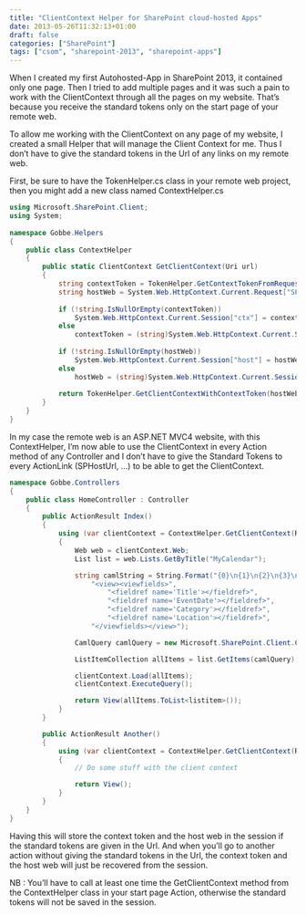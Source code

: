 ```yaml
---
title: "ClientContext Helper for SharePoint cloud-hosted Apps"
date: 2013-05-26T11:32:13+01:00
draft: false
categories: ["SharePoint"]
tags: ["csom", "sharepoint-2013", "sharepoint-apps"]
---
```


When I created my first Autohosted-App in SharePoint 2013, it contained only one page. Then I tried to add multiple pages and it was such a pain to work with the ClientContext through all the pages on my website. That’s because you receive the standard tokens only on the start page of your remote web.

<!--more-->

To allow me working with the ClientContext on any page of my website, I created a small Helper that will manage the Client Context for me. Thus I don’t have to give the standard tokens in the Url of any links on my remote web.

First, be sure to have the TokenHelper.cs class in your remote web project, then you might add a new class named ContextHelper.cs

```csharp
using Microsoft.SharePoint.Client;
using System;
 
namespace Gobbe.Helpers
{
    public class ContextHelper
    {
        public static ClientContext GetClientContext(Uri url)
        {
            string contextToken = TokenHelper.GetContextTokenFromRequest(System.Web.HttpContext.Current.Request);
            string hostWeb = System.Web.HttpContext.Current.Request["SPHostUrl"];
 
            if (!string.IsNullOrEmpty(contextToken))
                System.Web.HttpContext.Current.Session["ctx"] = contextToken;
            else
                contextToken = (string)System.Web.HttpContext.Current.Session["ctx"];
 
            if (!string.IsNullOrEmpty(hostWeb))
                System.Web.HttpContext.Current.Session["host"] = hostWeb;
            else
                hostWeb = (string)System.Web.HttpContext.Current.Session["host"];
 
            return TokenHelper.GetClientContextWithContextToken(hostWeb, contextToken, url.Authority);
        }
    }
}
```

In my case the remote web is an ASP.NET MVC4 website, with this ContextHelper, I’m now able to use the ClientContext in every Action method of any Controller and I don’t have to give the Standard Tokens to every ActionLink (SPHostUrl, …) to be able to get the ClientContext.

```csharp
namespace Gobbe.Controllers
{
    public class HomeController : Controller
    {
        public ActionResult Index()
        {
            using (var clientContext = ContextHelper.GetClientContext(Request.Url))
            {
                Web web = clientContext.Web;
                List list = web.Lists.GetByTitle("MyCalendar");

                string camlString = String.Format("{0}\n{1}\n{2}\n{3}\n{4}\n{5}",
                    "<view><viewfields>",
                        "<fieldref name='Title'></fieldref>",
                        "<fieldref name='EventDate'></fieldref>",
                        "<fieldref name='Category'></fieldref>",
                        "<fieldref name='Location'></fieldref>",
                    "</viewfields></view>");

                CamlQuery camlQuery = new Microsoft.SharePoint.Client.CamlQuery() { ViewXml = camlString };

                ListItemCollection allItems = list.GetItems(camlQuery);

                clientContext.Load(allItems);
                clientContext.ExecuteQuery();

                return View(allItems.ToList<listitem>());
            }
        }

        public ActionResult Another()
        {
            using (var clientContext = ContextHelper.GetClientContext(Request.Url))
            {
                // Do some stuff with the client context

                return View();
            }
        }
    }
}
```

Having this will store the context token and the host web in the session if the standard tokens are given in the Url. And when you’ll go to another action without giving the standard tokens in the Url, the context token and the host web will just be recovered from the session.

NB : You’ll have to call at least one time the GetClientContext method from the ContextHelper class in your start page Action, otherwise the standard tokens will not be saved in the session.